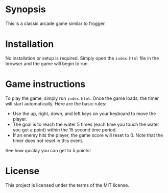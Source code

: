 # Synopsis

This is a classic arcade game similar to frogger.

# Installation

No installation or setup is required. Simply open the ```index.html``` file in the browser and the game will begin to run.

# Game instructions
To play the game, simply run ```index.html```. Once the game loads, the timer will start automatically. Here are the basic rules:

* Use the up, right, down, and left keys on your keyboard to move the player.
* The goal is to reach the water 5 times (each time you touch the water you get a point) within the 15 second time period.
* If an enemy hits the player, the game score will reset to 0. Note that the timer does not reset in this event.

See how quickly you can get to 5 points!

# License

This project is licensed under the terms of the MIT license.
